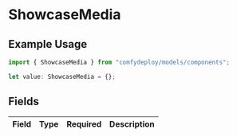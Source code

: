 # ShowcaseMedia

## Example Usage

```typescript
import { ShowcaseMedia } from "comfydeploy/models/components";

let value: ShowcaseMedia = {};
```

## Fields

| Field       | Type        | Required    | Description |
| ----------- | ----------- | ----------- | ----------- |